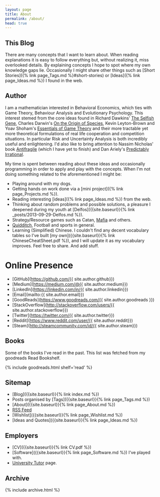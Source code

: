 ```yaml
---
layout: page
title: About
permalink: /about/
head: true
---
```


## This Blog

There are many concepts that I want to learn about. When reading explanations it is easy to follow everything but, without realizing it, miss overlooked details. By explaining concepts I hope to spot where my own knowledge gaps lie. Occasionally I might share other things such as [Short Stories]({% link page_Tags.md %}#short-stories) or [Ideas]({% link page_Ideas.md %}) I found in the web.

## Author

I am a mathematician interested in Behavioral Economics, which ties with Game Theory, Behaviour Analysis and Evolutionary Psychology. This interest stemed from the core ideas found in Richard Dawkins' [The Selfish Gene](https://www.goodreads.com/book/show/61535.The_Selfish_Gene), Charles Darwin's [On the Origin of Species](https://www.goodreads.com/book/show/22463.The_Origin_of_Species), Kevin Leyton-Brown and Yoav Shoham's [Essentials of Game Theory](https://www.goodreads.com/book/show/4253377-essentials-of-game-theory) and their more tractable yet more theoretical formulations of real life cooperation and competition situations. In particular Risk and Uncertainty Analysis is both incredibly useful and enlightening. I'd also like to bring attention to Nassim Nicholas' book [Antifragile](https://www.goodreads.com/book/show/13530973-antifragile) (which I have yet to finish) and Dan Ariely's [Predictably Irrational](https://www.goodreads.com/book/show/1713426.Predictably_Irrational).

My time is spent between reading about these ideas and occasionally programming in order to apply and play with the concepts. When I'm not doing something related to the aforementioned I might be:

* Playing around with my dogs.
* Getting hands on work done via a [mini project]({% link page_Projects.md %}).
* Reading interesting [ideas]({% link page_Ideas.md %}) from the web.
* Thinking about random problems and possible solutions, a pleasure I deepened during my youth at [Delfos]({{site.baseurl}}{% link _posts/2013-09-29-Delfos.md %}).
* Strategy/Resource games such as Catan, [Mafia](https://en.wikipedia.org/wiki/Mafia_(party_game)) and others.
* [Quidditch](http://www.ouqc.uk/), Football and sports in general.
* Learning (Simplified) Chinese. I couldn't find any decent vocabulary tables so I've built [my own]({{site.baseurl}}{% link ChineseCheatSheet.pdf %}), and I will update it as my vocabulary improves. Feel free to share. And add stuff.

<h1> Online Presence </h1>

- [GitHub](https://github.com/{{ site.author.github}})
- [Medium](https://medium.com/@{{ site.author.medium}})
- [LinkedIn](https://linkedin.com/in/{{ site.author.linkedin}})
- [Email](mailto:{{ site.author.email}})
- [GoodReads](https://www.goodreads.com/{{ site.author.goodreads }})
- [StackOverflow](http://stackoverflow.com/users/{{ site.author.stackoverflow}})
- [Twitter](https://twitter.com/{{ site.author.twitter}})
- [Reddit](https://www.reddit.com/user/{{ site.author.reddit}})
- [Steam](http://steamcommunity.com/id/{{ site.author.steam}})

## Books

Some of the books I've read in the past. This list was fetched from my goodreads Read Bookshelf.

{% include goodreads.html shelf='read' %}

## Sitemap

- [Blog]({{site.baseurl}}{% link index.md %})
- Posts organised by [Tags]({{site.baseurl}}{% link page_Tags.md %})
- [About]({{site.baseurl}}{% link page_About.md %})
- [RSS Feed](/atom.xml)
- [Wishlist]({{site.baseurl}}{% link page_Wishlist.md %})
- [Ideas and Quotes]({{site.baseurl}}{% link page_Ideas.md %})

## Employers

- [CV]({{site.baseurl}}{% link CV.pdf %})
- [Software]({{site.baseurl}}{% link page_Software.md %}) I've played with.
- [University Tutor](http://porto.universitytutor.com/tutors/944174) page.


## Archive

{% include archive.html %}